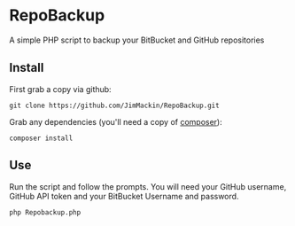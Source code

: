 # RepoBackup
A simple PHP script to backup your BitBucket and GitHub repositories

## Install
First grab a copy via github:

    git clone https://github.com/JimMackin/RepoBackup.git

Grab any dependencies (you'll need a copy of [composer](getcomposer.org)):

    composer install

## Use
Run the script and follow the prompts. You will need your GitHub username, GitHub API token and your BitBucket Username and password.

    php Repobackup.php
